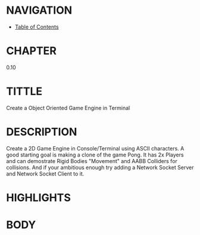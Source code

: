 # NAVIGATION
- [Table of Contents](../Table_of_Contents.md)

# CHAPTER
0.10

# TITTLE
Create a Object Oriented Game Engine in Terminal

# DESCRIPTION
Create a 2D Game Engine in Console/Terminal using ASCII characters. A good starting goal is making a clone of the game Pong. It has 2x Players and can demostrate Rigid Bodies "Movement" and AABB Colliders for collisions. And if your ambitious enough try adding a Network Socket Server and Network Socket Client to it.

# HIGHLIGHTS


# BODY

